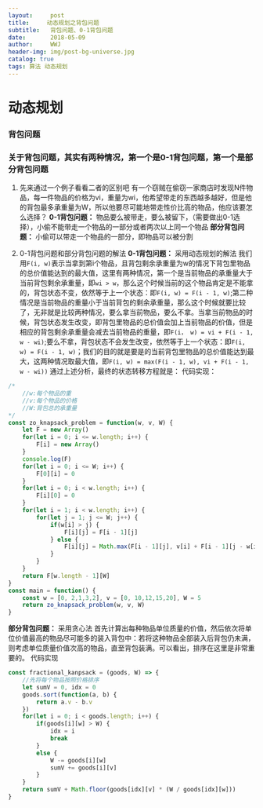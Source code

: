 ```yaml
---
layout:     post
title:     动态规划之背包问题
subtitle:   背包问题、0-1背包问题
date:       2018-05-09
author:     WWJ
header-img: img/post-bg-universe.jpg
catalog: true
tags: 算法 动态规划
---
```

# 动态规划

### 背包问题

### 关于背包问题，其实有两种情况，第一个是0-1背包问题，第一个是部分背包问题
1. 先来通过一个例子看看二者的区别吧
有一个窃贼在偷窃一家商店时发现N件物品，每一件物品的价格为vi，重量为wi，他希望带走的东西越多越好，但是他的背包最多承重量为W，所以他要尽可能地带走性价比高的物品，他应该要怎么选择？
**0-1背包问题：** 物品要么被带走，要么被留下，（需要做出0-1选择），小偷不能带走一个物品的一部分或者两次以上同一个物品
**部分背包问题：** 小偷可以带走一个物品的一部分，即物品可以被分割

2. 0-1背包问题和部分背包问题的解法
**0-1背包问题：** 采用动态规划的解法
我们用`F(i, w)`表示当拿到第i个物品，且背包剩余承重量为w的情况下背包里物品的总价值能达到的最大值，这里有两种情况，第一个是当前物品的承重量大于当前背包剩余承重量，即`wi > w`，那么这个时候当前的这个物品肯定是不能拿的，背包状态不变，依然等于上一个状态：即`F(i, w) = F(i - 1, w)`;第二种情况是当前物品的重量小于当前背包的剩余承重量，那么这个时候就要比较了，无非就是比较两种情况，要么拿当前物品，要么不拿。当拿当前物品的时候，背包状态发生改变，即背包里物品的总价值会加上当前物品的价值，但是相应的背包剩余承重量会减去当前物品的重量，即`F(i， w) = vi + F(i - 1, w - wi)`;要么不拿，背包状态不会发生改变，依然等于上一个状态：即`F(i, w) = F(i - 1, w)`；我们的目的就是要是的当前背包里物品的总价值能达到最大，这两种情况取最大值，即`F(i, w) = max(F(i - 1, w), vi + F(i - 1, w - wi))`
通过上述分析，最终的状态转移方程就是：
代码实现：
```javascript
/*
    //w:每个物品的重
    //v:每个物品的价格
    //W:背包总的承重量
*/
const zo_knapsack_problem = function(w, v, W) {
    let F = new Array()
    for(let i = 0; i <= w.length; i++) {
        F[i] = new Array()
    }
    console.log(F)
    for(let i = 0; i <= W; i++) {
        F[0][i] = 0
    }
    for(let i = 0; i < w.length; i++) {
        F[i][0] = 0
    }
    for(let i = 1; i < w.length; i++) {
        for(let j = 1; j <= W; j++) {
            if(w[i] > j) {
                F[i][j] = F[i - 1][j]
            } else {
                F[i][j] = Math.max(F[i - 1][j], v[i] + F[i - 1][j - w[i]])
            }
        }
    }
    return F[w.length - 1][W]
}
const main = function() {
    const w = [0, 2,1,3,2], v = [0, 10,12,15,20], W = 5
    return zo_knapsack_problem(w, v, W)
}
```
**部分背包问题：** 采用贪心法
首先计算出每种物品单位质量的价值，然后依次将单位价值最高的物品尽可能多的装入背包中：若将这种物品全部装入后背包仍未满，则考虑单位质量价值次高的物品，直至背包装满。可以看出，排序在这里是非常重要的。 
代码实现
```javascript
const fractional_kanpsack = (goods, W) => {
    //先将每个物品按照价格排序
    let sumV = 0, idx = 0
    goods.sort(function(a, b) {
        return a.v - b.v
    })
    for(let i = 0; i < goods.length; i++) {
        if(goods[i][w] > W) {
            idx = i
            break
        }
        else {
            W -= goods[i][w]
            sumV += goods[i][v]
        }
    }
    return sumV + Math.floor(goods[idx][v] * (W / goods[idx][w]))
}
```
